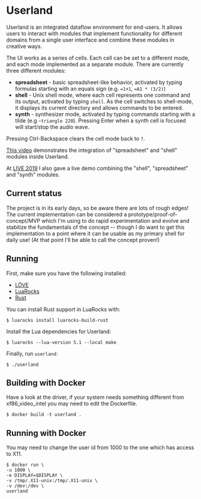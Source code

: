 Userland
========

Userland is an integrated dataflow environment for end-users. It allows users
to interact with modules that implement functionality for different domains
from a single user interface and combine these modules in creative ways.

The UI works as a series of cells. Each cell can be set to a different mode,
and each mode implemented as a separate module. There are currently three different modules:

* **spreadsheet** - basic spreadsheet-like behavior, activated by typing formulas
  starting with an equals sign (e.g. `=1+1`, `=A1 * (3/2)`)
* **shell** - Unix shell mode, where each cell represents one command and its output,
  activated by typing `shell`. As the cell switches to shell-mode, it displays its
  current directory and allows commands to be entered.
* **synth** - synthesizer mode, activated by typing commands starting with a
  tilde (e.g `~triangle 220`). Pressing Enter when a synth cell is focused will
  start/stop the audio wave.

Pressing Ctrl-Backspace clears the cell mode back to `?`.

[This video](https://studio.youtube.com/video/gla830WPBVU) demonstrates the
integration of "spreadsheet" and "shell" modules inside Userland.

At [LIVE 2019](https://2019.splashcon.org/home/live-2019) I also gave a live
demo combining the "shell", "spreadsheet" and "synth" modules.

Current status
--------------

The project is in its early days, so be aware there are lots of rough edges!
The current implementation can be considered a prototype/proof-of-concept/MVP
which I'm using to do rapid experimentation and evolve and stabilize the
fundamentals of the concept -- though I do want to get this implementation to
a point where it can be usable as my primary shell for daily use! (At that
point I'll be able to call the concept proven!)

Running
-------

First, make sure you have the following installed:

- [LÖVE](http://love2d.org/)
- [LuaRocks](https://github.com/luarocks/luarocks/wiki/Download)
- [Rust](https://www.rust-lang.org/)

You can install Rust support in LuaRocks with:

    $ luarocks install luarocks-build-rust

Install the Lua dependencies for Userland:

    $ luarocks --lua-version 5.1 --local make

Finally, run `userland`:

    $ ./userland

Building with Docker
--------------------

Have a look at the driver, if your system needs something different from
xf86_video_intel you may need to edit the Dockerfile.

    $ docker build -t userland .

Running with Docker
-------------------

You may need to change the user id from 1000 to the one which has access
to X11.

    $ docker run \
    -u 1000 \
    -e DISPLAY=$DISPLAY \
    -v /tmp/.X11-unix:/tmp/.X11-unix \
    -v /dev:/dev \
    userland
